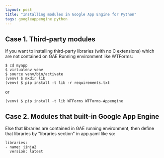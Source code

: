 ```yaml
---
layout: post
title: "Installing modules in Google App Engine for Python"
tags: googleappengine python
---
```


## Case 1. Third-party modules

If you want to installing third-party libraries (with no C extensions) which are not contained
on GAE Running environment like WTForms:

```shell
$ cd myapp
$ virtualenv venv
$ source venv/bin/activate
(venv) $ mkdir lib
(venv) $ pip install -t lib -r requirements.txt
```

or

```shell
(venv) $ pip install -t lib WTForms WTForms-Appengine
```

## Case 2. Modules that built-in Google App Engine

Else that libraries are contained in GAE running environment, then define that libraries by "libraries section" in app.yaml like so:

```shell
libraries:
- name: jinja2
  version: latest
```

